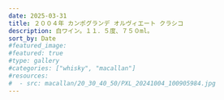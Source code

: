 ```yaml
---
date: 2025-03-31
title: ２００４年 カンポグランデ オルヴィエート クラシコ
description: 白ワイン。１１．５度、７５０ml。
sort_by: Date
#featured_image: 
#featured: true
#type: gallery
#categories: ["whisky", "macallan"]
#resources:
#  - src: macallan/20_30_40_50/PXL_20241004_100905984.jpg
---
```

